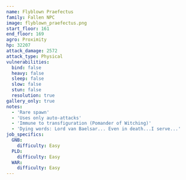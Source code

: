 ```yaml
---
name: Flyblown Praefectus
family: Fallen NPC
image: flyblown_praefectus.png
start_floor: 161
end_floor: 169
agro: Proximity
hp: 32207
attack_damage: 2572
attack_type: Physical
vulnerabilities:
  bind: false
  heavy: false
  sleep: false
  slow: false
  stun: false
  resolution: true
gallery_only: true
notes:
  - 'Rare spawn'
  - 'Uses only auto-attacks'
  - 'Immune to transfiguration (Pomander of Witching)'
  - 'Dying words: Lord van Baelsar... Even in death...I serve...'
job_specifics:
  GNB:
    difficulty: Easy
  PLD:
    difficulty: Easy
  WAR:
    difficulty: Easy
---
```

